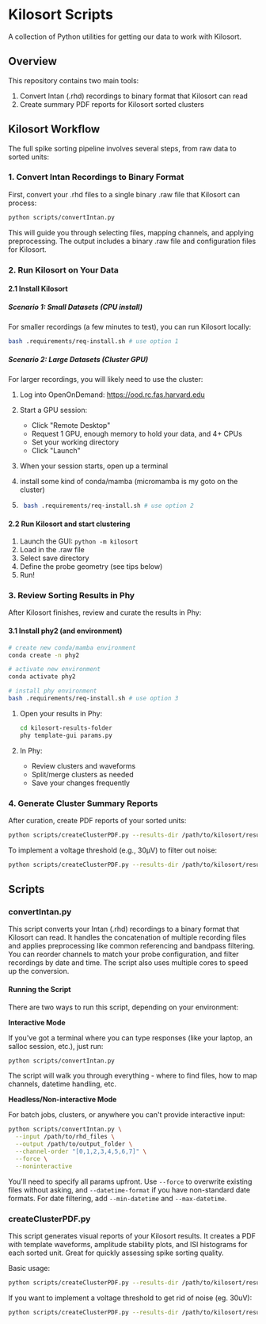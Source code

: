 # Kilosort Scripts

A collection of Python utilities for getting our data to work with Kilosort. 

## Overview

This repository contains two main tools:

1. Convert Intan (.rhd) recordings to binary format that Kilosort can read
2. Create summary PDF reports for Kilosort sorted clusters


## Kilosort Workflow

The full spike sorting pipeline involves several steps, from raw data to sorted units:

### 1. Convert Intan Recordings to Binary Format

First, convert your .rhd files to a single binary .raw file that Kilosort can process:

```bash
python scripts/convertIntan.py
```

This will guide you through selecting files, mapping channels, and applying preprocessing. The output includes a binary .raw file and configuration files for Kilosort.

### 2. Run Kilosort on Your Data

#### 2.1 Install Kilosort

##### Scenario 1: Small Datasets (CPU install)

For smaller recordings (a few minutes to test), you can run Kilosort locally:

```bash
bash .requirements/req-install.sh # use option 1
```

##### Scenario 2: Large Datasets (Cluster GPU)

For larger recordings, you will likely need to use the cluster:

1. Log into OpenOnDemand: https://ood.rc.fas.harvard.edu
2. Start a GPU session:
   - Click "Remote Desktop"
   - Request 1 GPU, enough memory to hold your data, and 4+ CPUs
   - Set your working directory
   - Click "Launch"

3. When your session starts, open up a terminal
   
4. install some kind of conda/mamba (micromamba is my goto on the cluster)
5. ```bash 
    bash .requirements/req-install.sh # use option 2
   ```

#### 2.2 Run Kilosort and start clustering
1. Launch the GUI: ```python -m kilosort```
2. Load in the .raw file
3. Select save directory
4. Define the probe geometry (see tips below)
5. Run!

### 3. Review Sorting Results in Phy

After Kilosort finishes, review and curate the results in Phy:
#### 3.1 Install phy2 (and environment)
 ```bash 
 # create new conda/mamba environment
conda create -n phy2

# activate new environment
conda activate phy2

# install phy environment
bash .requirements/req-install.sh # use option 3
   ```


1. Open your results in Phy:
   ```bash
   cd kilosort-results-folder
   phy template-gui params.py
   ```

2. In Phy:
   - Review clusters and waveforms
   - Split/merge clusters as needed
   - Save your changes frequently

### 4. Generate Cluster Summary Reports

After curation, create PDF reports of your sorted units:

```bash
python scripts/createClusterPDF.py --results-dir /path/to/kilosort/results
```

To implement a voltage threshold (e.g., 30μV) to filter out noise:

```bash
python scripts/createClusterPDF.py --results-dir /path/to/kilosort/results --min-amplitude 30
```

## Scripts

### convertIntan.py

This script converts your Intan (.rhd) recordings to a binary format that Kilosort can read. It handles the concatenation of multiple recording files and applies preprocessing like common referencing and bandpass filtering. You can reorder channels to match your probe configuration, and filter recordings by date and time. The script also uses multiple cores to speed up the conversion.

#### Running the Script

There are two ways to run this script, depending on your environment:

**Interactive Mode**

If you've got a terminal where you can type responses (like your laptop, an salloc session, etc.), just run:

```bash
python scripts/convertIntan.py
```

The script will walk you through everything - where to find files, how to map channels, datetime handling, etc. 

**Headless/Non-interactive Mode**

For batch jobs, clusters, or anywhere you can't provide interactive input:

```bash
python scripts/convertIntan.py \
  --input /path/to/rhd_files \
  --output /path/to/output_folder \
  --channel-order "[0,1,2,3,4,5,6,7]" \
  --force \
  --noninteractive
```

You'll need to specify all params upfront. Use `--force` to overwrite existing files without asking, and `--datetime-format` if you have non-standard date formats. For date filtering, add `--min-datetime` and `--max-datetime`.

### createClusterPDF.py

This script generates visual reports of your Kilosort results. It creates a PDF with template waveforms, amplitude stability plots, and ISI histograms for each sorted unit. Great for quickly assessing spike sorting quality.

Basic usage:

```bash
python scripts/createClusterPDF.py --results-dir /path/to/kilosort/results
```

If you want to implement a voltage threshold to get rid of noise (eg. 30uV):

```bash
python scripts/createClusterPDF.py --results-dir /path/to/kilosort/results --min-amplitude 30
```
